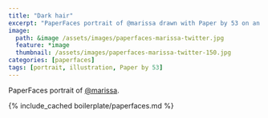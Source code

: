 ```yaml
---
title: "Dark hair"
excerpt: "PaperFaces portrait of @marissa drawn with Paper by 53 on an iPad."
image: 
  path: &image /assets/images/paperfaces-marissa-twitter.jpg 
  feature: *image
  thumbnail: /assets/images/paperfaces-marissa-twitter-150.jpg
categories: [paperfaces]
tags: [portrait, illustration, Paper by 53]
---
```


PaperFaces portrait of [@marissa](https://twitter.com/marissa).

{% include_cached boilerplate/paperfaces.md %}
